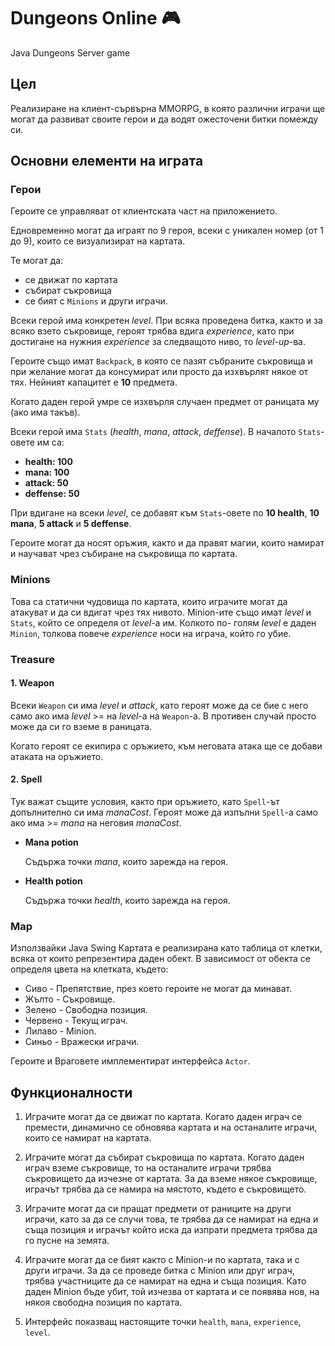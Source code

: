 # Dungeons Online 🎮
Java Dungeons Server game

## Цел
Реализиране на клиент-сървърна MMORPG, в която различни играчи ще могат да развиват своите герои и да водят ожесточени битки помежду си.
## Основни елементи на играта

### Герои

Героите се управляват от клиентската част на приложението.

Eдновременно могат да играят по 9 героя, всеки с уникален номер (от 1 до 9), които се визуализират на картата.

Те могат да:
- се движат по картата
- събират съкровища
- се бият с `Minions` и други играчи.

Всеки герой има конкретен *level*. При всяка проведена битка, както и за всяко взето съкровище, героят трябва вдига *experience*, като при достигане на нужния *experience* за следващoто ниво, то *level-up*-ва.

Героите също имат `Backpack`, в която се пазят събраните съкровища и при желание могат да консумират или просто да изхвърлят някое от тях. Нейният капацитет е **10** предмета.

Когато даден герой умре се изхвърля случаен предмет от раницата му (ако има такъв).

Всеки герой има `Stats` (*health*, *mana*, *attack*, *deffense*). В началото `Stats`-овете им са:
- **health: 100**
- **mana: 100**
- **attack: 50**
- **deffense: 50**

При вдигане на всеки *level*, се добавят към `Stats`-овете по **10 health**, **10 mana**, **5 аttack** и **5 deffense**.

Героите могат да носят оръжия, както и да правят магии, които намират и научават чрез събиране на съкровища по картата.

### Minions

Това са статични чудовища по картата, които играчите могат да атакуват и да си вдигат чрез тях нивото. Minion-ите също имат *level* и `Stats`, който се определя от *level*-а им. Колкото по- голям *level* е даден `Minion`, толкова повече *experience* носи на играча, който го убие.

### Treasure

#### 1. Weapon

Всеки `Weapon` си има *level* и *attack*, като героят може да се бие с него само ако има *level* >= на *level*-a на `Weapon`-a. В противен случай просто може да си го вземе в раницата.

Когато героят се екипира с оръжието, към неговата атака ще се добави атаката на оръжието.

#### 2. Spell

Тук важат същите условия, както при оръжието, като `Spell`-ът допълнително си има *manaCost*. Героят може да изпълни `Spell`-a само ако има >= *mana* на неговия *manaCost*.

  - **Mana potion**
  
    Съдържа точки *mana*, които зарежда на героя.

- **Health potion**

  Съдържа точки *health*, които зарежда на героя.

### Map

Използвайки Java Swing Картата е реализирана като таблица от клетки, всяка от които репрезентира даден обект. В зависимост от обекта се определя цвета на клетката,
  където:

  * Сиво - Препятствие, през което героите не могат да минават.
  * Жълто - Съкровище.
  * Зелено - Свободна позиция.
  * Червено - Текущ играч.
  * Лилаво - Minion.
  * Синьо - Вражески играчи.

Героите и Враговете имплементират интерфейса `Actor`.

## Функционалности

  1. Играчите могат да се движат по картата. Когато даден играч се премести, динамично се обновява картата и на останалите играчи, които се намират на картата.

  2. Играчите могат да събират съкровища по картата. Когато даден играч вземе съкровище, то на останалите играчи трябва съкровището да изчезне от картата.
  За да вземе някое съкровище, играчът трябва да се намира на мястото, където е съкровището.

  3. Играчите могат да си пращат предмети от раниците на други играчи, като за да се случи това, те трябва да се намират на една и съща позиция и играчът който иска да изпрати предмета трябва да го пусне на земята.

  4. Играчите могат да се бият както с Minion-и по картата, така и с други играчи. За да се проведе битка с Minion или друг играч, трябва участниците да се намират на една и съща позиция. Като даден Minion бъде убит, той изчезва от картата и се появява нов, на някоя свободна позиция по картата.

  5. Интерфейс показващ настоящите точки `health`, `mana`, `experience`, `level`.

